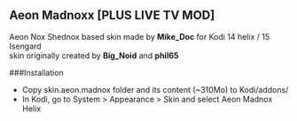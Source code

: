 ## Aeon Madnoxx [PLUS LIVE TV MOD] 



Aeon Nox Shednox based skin made by **Mike_Doc** for Kodi 14 helix / 15 Isengard  
skin originally created by **Big_Noid** and **phil65**

###Installation

* Copy skin.aeon.madnox folder and its content (~310Mo) to Kodi/addons/
* In Kodi, go to System > Appearance > Skin and select Aeon Madnox Helix
